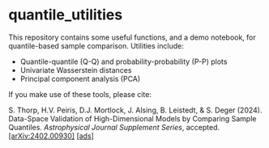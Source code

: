 # quantile_utilities

This repository contains some useful functions, and a demo notebook, for quantile-based sample comparison. Utilities include:
- Quantile-quantile (Q-Q) and probability-probability (P-P) plots
- Univariate Wasserstein distances
- Principal component analysis (PCA)

If you make use of these tools, please cite:

S. Thorp, H.V. Peiris, D.J. Mortlock, J. Alsing, B. Leistedt, & S. Deger (2024). Data-Space Validation of High-Dimensional Models by Comparing Sample Quantiles. _Astrophysical Journal Supplement Series_, accepted. [[arXiv:2402.00930]](https://arxiv.org/abs/2402.00930) [[ads]](https://ui.adsabs.harvard.edu/abs/2024arXiv240200930T/abstract)

